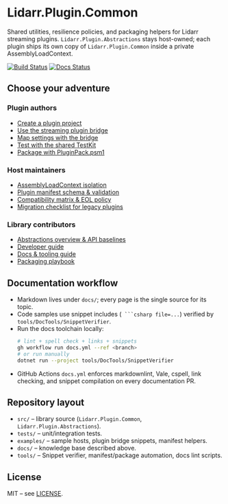 # Lidarr.Plugin.Common

Shared utilities, resilience policies, and packaging helpers for Lidarr streaming plugins. `Lidarr.Plugin.Abstractions` stays host-owned; each plugin ships its own copy of `Lidarr.Plugin.Common` inside a private AssemblyLoadContext.

[![Build Status](https://github.com/RicherTunes/Lidarr.Plugin.Common/actions/workflows/ci.yml/badge.svg)](https://github.com/RicherTunes/Lidarr.Plugin.Common/actions)
[![Docs Status](https://github.com/RicherTunes/Lidarr.Plugin.Common/actions/workflows/docs.yml/badge.svg)](https://github.com/RicherTunes/Lidarr.Plugin.Common/actions/workflows/docs.yml)

## Choose your adventure

### Plugin authors
- [Create a plugin project](docs/how-to/CREATE_PLUGIN.md)
- [Use the streaming plugin bridge](docs/PLUGIN_BRIDGE.md)
- [Map settings with the bridge](docs/SETTINGS_PROVIDER.md)
- [Test with the shared TestKit](docs/TESTING_WITH_TESTKIT.md)
- [Package with PluginPack.psm1](docs/PACKAGING.md)

### Host maintainers
- [AssemblyLoadContext isolation](docs/PLUGIN_ISOLATION.md)
- [Plugin manifest schema & validation](docs/PLUGIN_MANIFEST.md)
- [Compatibility matrix & EOL policy](docs/COMPATIBILITY.md)
- [Migration checklist for legacy plugins](docs/migration/PLUGIN_MIGRATION.md)

### Library contributors
- [Abstractions overview & API baselines](docs/ABSTRACTIONS.md)
- [Developer guide](docs/dev-guide/DEVELOPER_GUIDE.md)
- [Docs & tooling guide](docs/dev-guide/TESTING_DOCS.md)
- [Packaging playbook](docs/PACKAGING.md)

## Documentation workflow
- Markdown lives under `docs/`; every page is the single source for its topic.
- Code samples use snippet includes (` ```csharp file=...`) verified by `tools/DocTools/SnippetVerifier`.
- Run the docs toolchain locally:
  ```bash
  # lint + spell check + links + snippets
  gh workflow run docs.yml --ref <branch>
  # or run manually
  dotnet run --project tools/DocTools/SnippetVerifier
  ```
- GitHub Actions `docs.yml` enforces markdownlint, Vale, cspell, link checking, and snippet compilation on every documentation PR.

## Repository layout
- `src/` – library source (`Lidarr.Plugin.Common`, `Lidarr.Plugin.Abstractions`).
- `tests/` – unit/integration tests.
- `examples/` – sample hosts, plugin bridge snippets, manifest helpers.
- `docs/` – knowledge base described above.
- `tools/` – Snippet verifier, manifest/package automation, docs lint scripts.

## License
MIT – see [LICENSE](LICENSE).
